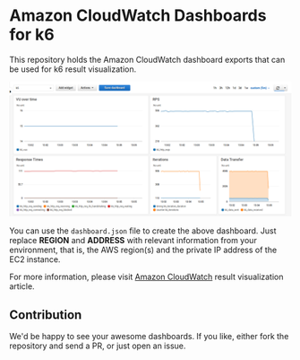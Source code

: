 # Amazon CloudWatch Dashboards for k6

This repository holds the Amazon CloudWatch dashboard exports that can be used for k6 result visualization.

![Amazon CloudWatch dashboard for k6](./images/cloudwatch-k6-dashboard.png)

You can use the `dashboard.json` file to create the above dashboard. Just replace **REGION** and **ADDRESS** with relevant information from your environment, that is, the AWS region(s) and the private IP address of the EC2 instance.

For more information, please visit [Amazon CloudWatch](https://k6.io/docs/results-visualization/amazon-cloudwatch) result visualization article.

## Contribution

We'd be happy to see your awesome dashboards. If you like, either fork the repository and send a PR, or just open an issue.
